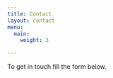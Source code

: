 ```yaml
---
title: Contact
layout: contact
menu:
  main:
    weight: 3

---
```

To get in touch fill the form below.